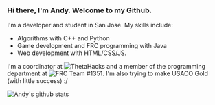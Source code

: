 ### Hi there, I'm Andy. Welcome to my Github.

I'm a developer and student in San Jose. My skills include: 
- Algorithms with C++ and Python
- Game development and FRC programming with Java
- Web development with HTML/CSS/JS.

I'm a coordinator at ![ThetaHacks](https://thetahacks.tech) and a member of the programming department at ![FRC Team #1351](https://www.amhsrobotics.com/). I'm also trying to make USACO Gold (with little success) :/

![Andy's github stats](https://github-readme-stats.vercel.app/api?username=andyli23&show_icons=true&hide_border=true&count_private=true&theme=dracula&hide=issues,prs)
